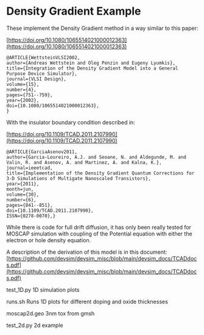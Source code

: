 # Density Gradient Example

These implement the Density Gradient method in a way similar to this paper:


[https://doi.org/10.1080/1065514021000012363](https://doi.org/10.1080/1065514021000012363)
```
@ARTICLE{WettsteinVLSI2002,
author={Andreas Wettstein and Oleg Penzin and Eugeny Lyumkis},
title={Integration of the Density Gradient Model into a General Purpose Device Simulator},
journal={VLSI Design},
volume={15},
number={4},
pages={751--759},
year={2002},
doi={10.1080/1065514021000012363},
}
```

With the insulator boundary condition described in:

[https://doi.org/10.1109/TCAD.2011.2107990](https://doi.org/10.1109/TCAD.2011.2107990)
```
@ARTICLE{GarciaAsenov2011,
author={Garcia-Loureiro, A.J. and Seoane, N. and Aldegunde, M. and Valin, R. and Asenov, A. and Martinez, A. and Kalna, K.},
journal=ieeetcad,
title={Implementation of the Density Gradient Quantum Corrections for 3-D Simulations of Multigate Nanoscaled Transistors},
year={2011},
month=jun,
volume={30},
number={6},
pages={841--851},
doi={10.1109/TCAD.2011.2107990},
ISSN={0278-0070},}
```

While there is code for full drift diffusion, it has only been really tested for MOSCAP simulation with coupling of the Potential equation with either the electron or hole density equation.

A description of the derivation of this model is in this document:
[https://github.com/devsim/devsim_misc/blob/main/devsim_docs/TCADdocs.pdf](https://github.com/devsim/devsim_misc/blob/main/devsim_docs/TCADdocs.pdf)

test_1D.py
  1D simulation plots

runs.sh
  Runs 1D plots for different doping and oxide thicknesses

moscap2d.geo
  3nm tox from gmsh

test_2d.py
  2d example

